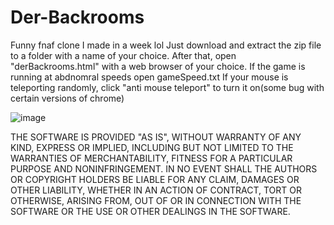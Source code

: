 # Der-Backrooms
Funny fnaf clone I made in a week lol 
Just download and extract the zip file to a folder with a name of your choice. After that, open "derBackrooms.html" with a web browser of your choice.
If the game is running at abdnomral speeds open gameSpeed.txt
If your mouse is teleporting randomly, click "anti mouse teleport" to turn it on(some bug with certain versions of chrome)

![image](https://user-images.githubusercontent.com/94314052/181659055-6664458d-4cea-4d33-903c-167975358ad3.png)

THE SOFTWARE IS PROVIDED "AS IS", WITHOUT WARRANTY OF ANY KIND, EXPRESS OR IMPLIED, INCLUDING BUT NOT LIMITED TO THE WARRANTIES OF MERCHANTABILITY, FITNESS FOR A PARTICULAR PURPOSE AND NONINFRINGEMENT. IN NO EVENT SHALL THE AUTHORS OR COPYRIGHT HOLDERS BE LIABLE FOR ANY CLAIM, DAMAGES OR OTHER LIABILITY, WHETHER IN AN ACTION OF CONTRACT, TORT OR OTHERWISE, ARISING FROM, OUT OF OR IN CONNECTION WITH THE SOFTWARE OR THE USE OR OTHER DEALINGS IN THE SOFTWARE.
